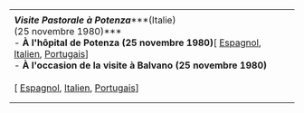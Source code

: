 |     |
| --- |
|  |
| ***Visite Pastorale à Potenza******(Italie)***<br>***(25 novembre 1980)***<br>- **À l'hôpital de Potenza (25 novembre 1980)**\[ [Espagnol](/content/john-paul-ii/es/speeches/1980/november/documents/hf_jp_ii_spe_19801125_ospedale-potenza.html), [Italien](/content/john-paul-ii/it/speeches/1980/november/documents/hf_jp_ii_spe_19801125_ospedale-potenza.html), [Portugais](/content/john-paul-ii/pt/speeches/1980/november/documents/hf_jp_ii_spe_19801125_ospedale-potenza.html)\]<br>- **À l'occasion de la visite à Balvano (25 novembre 1980)**<br>  <br>  \[ [Espagnol](/content/john-paul-ii/es/speeches/1980/november/documents/hf_jp_ii_spe_19801125_balvano.html), [Italien](/content/john-paul-ii/it/speeches/1980/november/documents/hf_jp_ii_spe_19801125_balvano.html), [Portugais](/content/john-paul-ii/pt/speeches/1980/november/documents/hf_jp_ii_spe_19801125_balvano.html)\] |
|  |
|  |